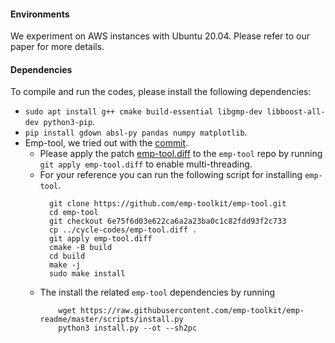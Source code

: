 #### Environments

We experiment on AWS instances with Ubuntu 20.04. Please refer to our paper for
more details.

#### Dependencies
To compile and run the codes, please install the following dependencies:
+ `sudo apt install g++ cmake build-essential libgmp-dev libboost-all-dev python3-pip`.
+ `pip install gdown absl-py pandas numpy matplotlib`.
+ Emp-tool, we tried out with the
  [commit](https://github.com/emp-toolkit/emp-tool/tree/6e75f6d03e622ca6a2a23ba0c1c82fdd93f2c733).
  + Please apply the patch [emp-tool.diff](./emp-tool.diff) to the `emp-tool`
    repo by running `git apply emp-tool.diff` to enable multi-threading.
  + For your reference you can run the following script for installing
      `emp-tool`.
      ```
        git clone https://github.com/emp-toolkit/emp-tool.git
        cd emp-tool
        git checkout 6e75f6d03e622ca6a2a23ba0c1c82fdd93f2c733
        cp ../cycle-codes/emp-tool.diff .
        git apply emp-tool.diff
        cmake -B build
        cd build
        make -j
        sudo make install
      ```    
  + The install the related `emp-tool` dependencies by running
    ```
        wget https://raw.githubusercontent.com/emp-toolkit/emp-readme/master/scripts/install.py
        python3 install.py --ot --sh2pc
    ```